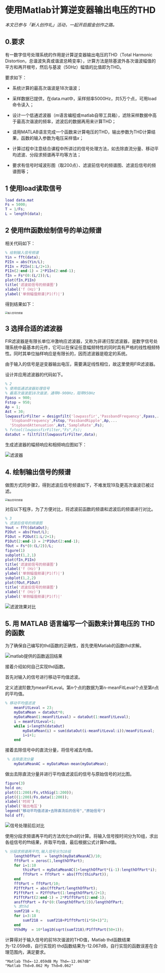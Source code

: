 # 使用Matlab计算逆变器输出电压的THD

*本文已参与「新人创作礼」活动，一起开启掘金创作之路。*

## 0.要求

有一数字信号处理系统的作用是计算逆变器输出电压的THD（Total Harmonic Distortion，总谐波失真或谐波总畸变率），计算方法是除基波外各次谐波幅值的平方和再开根号，然后与基波（50Hz）幅值的比值即为THD。

要求如下：

+ 系统计算的最高次谐波是18次谐波；

+ 采样数据已提供，在data.mat中，采样频率5000Hz，共5万个点，可用load命令读入；

+ 设计一个低通滤波器（m语言编程或matlab自带工具箱），滤除采样数据中高于最高次谐波的频率，滤波后的数据再用来计算THD；

+ 请用MATLAB语言完成一个函数来计算电压的THD，输出参数为THD计算结果，函数的输入参数为电压采样值*x*；

+ 计算过程中注意结合课程中所讲过的信号处理方法，如去除直流分量、移动平均滤波、分段求频谱再平均等方法；

+ 要求有信号时域波形图（取200点）、滤波前信号的频谱图、滤波后信号的频谱图等；

## 1 使用load读取信号

````matlab
load data.mat
Fs = 5000;                      
T = 1/Fs;              
L = length(data);  
````

## 2 使用fft函数绘制信号的单边频谱

相关代码如下：

```matlab
% 绘制输入信号频谱
Yin = fft(data);
P2In = abs(Yin/L);
P1In = P2In(1:L/2+1);
P1In(2:end-1) = 2*P1In(2:end-1);
fIn = Fs*(0:(L/2))/L;
plot(fIn,P1In) 
title('滤波前信号的频谱图')
xlabel('f (Hz)')
ylabel('单侧幅值频谱|P1(f)|')
```

得到结果如下：

<img src="https://nas.comtech.work:5541/2022/09/13_%E8%BE%93%E5%85%A5%E4%BF%A1%E5%8F%B7%E7%9A%84%E9%A2%91%E8%B0%B1.jpg" alt="输入信号的频谱" style="zoom:50%;" />

## 3 选择合适的滤波器

FIR滤波器是有限长单位冲激响应滤波器，又称为非递归型滤波器，是数字信号处理系统中最基本的元件，它可以在保证任意幅频特性的同时具有严格的线性相频特性。同时其单位抽样响应是有限长的，因而滤波器是稳定的系统。

由于输入的信号是逆变器输出电压，需要满足线性相位，故这里使用FIR滤波器。

设计并应用滤波器的代码如下。

```Matlab
% 2 
% 使用低通滤波器处理信号
% 最高次谐波是18次谐波，通带0-900Hz，阻带950Hz
Fpass = 900;
Fstop = 950;
Ap = 1;
Ast = 30;
lowpassfirFilter = designfilt('lowpassfir','PassbandFrequency',Fpass,...
  'StopbandFrequency',Fstop,'PassbandRipple',Ap,...
  'StopbandAttenuation',Ast,'SampleRate',Fs);
% fvtool(lowpassfirFilter,"Fs",Fs);
dataOut = filtfilt(lowpassfirFilter,data);
```

生成滤波器的幅频响应和相频响应图如下：

![滤波器](https://nas.comtech.work:5541/2022/09/13_%E6%BB%A4%E6%B3%A2%E5%99%A8.png)

## 4. 绘制输出信号的频谱

做图方式同步骤2，得到滤波后信号频谱如下，不难发现19及更高次谐波已被过滤。

<img src="https://nas.comtech.work:5541/2022/09/13_%E8%BE%93%E5%87%BA%E4%BF%A1%E5%8F%B7%E7%9A%84%E9%A2%91%E8%B0%B1.jpg" alt="输出信号的频谱" style="zoom:50%;" />

对应以下程序，为了方便对比，将滤波前函数的频谱和滤波后的频谱进行对比。

```matlab
% 3
% 滤波后信号的频谱图
Yout = fft(dataOut);
P2Out = abs(Yout/L);
P1Out = P2Out(1:L/2+1);
P1Out(2:end-1) = 2*P1Out(2:end-1);
fOut = Fs*(0:(L/2))/L;
figure(1)
subplot(1,2,1)
plot(fIn,P1In) 
title('滤波前信号的频谱图')
xlabel('f (Hz)')
ylabel('单侧幅值频谱|P1(f)|')
subplot(1,2,2)
plot(fOut,P1Out) 
title('滤波后信号的频谱图')
xlabel('f (Hz)')
ylabel('单侧幅值频谱|P1(f)|'
```

![滤波效果对比](https://nas.comtech.work:5541/2022/09/13_%E6%BB%A4%E6%B3%A2%E6%95%88%E6%9E%9C%E5%AF%B9%E6%AF%94.jpg)

## 5. 用 MATLAB 语言编写一个函数来计算电压的 THD的函数

为了确保自己编写的thd函数的正确性，首先使用Matlab的函数thd求解。

![matlab提供的函数返回结果](https://nas.comtech.work:5541/2022/09/13_matlab%E6%8F%90%E4%BE%9B%E7%9A%84%E5%87%BD%E6%95%B0%E8%BF%94%E5%9B%9E%E7%BB%93%E6%9E%9C.jpg)

接着介绍如何自己实现thd函数。

首先对输入的信号进行移动平均值滤波。

定义滤波阶数为meanFitLeval。第n个点的数据为第n-meanFitLeval个点至第n点的平均值。

````Matlab
% 移动平均值滤波 
    meanFitLeval = 23;
    myDataMean = dataOut*0;
    myDataMean(1:meanFitLeval) = dataOut(1:meanFitLeval);
    i = meanFitLeval+1;
    while i<length(dataOut)
        myDataMean(i) = sum(dataOut(i-meanFitLeval:i))/meanFitLeval;
        i=i+1;
    end
````

接着去除信号中的直流分量，将信号减去均值。

```Matlab
 % 去除直流分量
    myDataMeanAC = myDataMean-mean(myDataMean); 
```

做出去除直流分量并进行平均值滤波后的信号与原始信号的对比图。

````matlab
figure(3)
hold on;
plot((1:200)/Fs,vthSig(1:200));
plot((1:200)/Fs,data(1:200));
xlabel('时间')
ylabel('输出电压')
legend("移动平均值滤波+去除直流后的信号","原始信号")
hold off;
````

![信号处理前后对比](https://nas.comtech.work:5541/2022/09/13_%E4%BF%A1%E5%8F%B7%E5%A4%84%E7%90%86%E5%89%8D%E5%90%8E%E5%AF%B9%E6%AF%94.jpg)

使用分段求频谱再平均的方法优化thd的计算。将输入信号按时间分为10组，求出各组信号的fft结果，并取平均值，最后根据公式计算thd值。

```Matlab
% 分段求频谱再平均,输入信号分为10组
    lengthOfPart  = length(myDataMeanAC)/10;
    fftPart = zeros(1,lengthOfPart);
    for i=1:10
        thisPart = myDataMeanAC(1+lengthOfPart*(i-1):lengthOfPart*i);
        fftPart = fftPart + abs(fft(thisPart));
    end
    fftPart = fftPart/10;
    P2fftPart = abs(fftPart/lengthOfPart);
    P1fftPart = P2fftPart(1:lengthOfPart/2+1);
    P1fftPart(2:end-1) = 2*P1fftPart(2:end-1);
    ansfftPart = Fs*(0:(lengthOfPart/2))/lengthOfPart;
    % 求thd
    sumf218 = 0;
    for i=3:18
        sumf218 =  sumf218+P1fftPart(i*50+1)^2;
    end
    VthdMy  = 10*log10(sqrt(sumf218)/P1fftPart(50+1));
```

计算得对于输入信号的前18次谐波的THD值，Matlab thd函数结果为-12.059dB，自行实现的 thd函数结果为-12.067dB，自行实现的函数误差在合理范围内，满足要求。

    "Matlab Thd=-12.059dB My Thd=-12.067dB"
    "Matlab Thd=0.062 My Thd=0.062"
